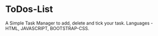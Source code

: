 # ToDos-List
A Simple Task Manager to add, delete and tick your task.
Languages - HTML, JAVASCRIPT, BOOTSTRAP-CSS.
